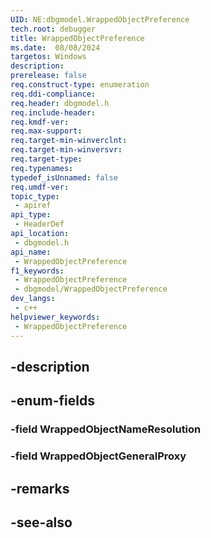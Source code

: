 ```yaml
---
UID: NE:dbgmodel.WrappedObjectPreference
tech.root: debugger
title: WrappedObjectPreference
ms.date:  08/08/2024
targetos: Windows
description: 
prerelease: false
req.construct-type: enumeration
req.ddi-compliance: 
req.header: dbgmodel.h
req.include-header: 
req.kmdf-ver: 
req.max-support: 
req.target-min-winverclnt: 
req.target-min-winversvr: 
req.target-type: 
req.typenames: 
typedef_isUnnamed: false
req.umdf-ver: 
topic_type:
 - apiref
api_type:
 - HeaderDef
api_location:
 - dbgmodel.h
api_name:
 - WrappedObjectPreference
f1_keywords:
 - WrappedObjectPreference
 - dbgmodel/WrappedObjectPreference
dev_langs:
 - c++
helpviewer_keywords:
 - WrappedObjectPreference
---
```


## -description

## -enum-fields

### -field WrappedObjectNameResolution

### -field WrappedObjectGeneralProxy

## -remarks

## -see-also


